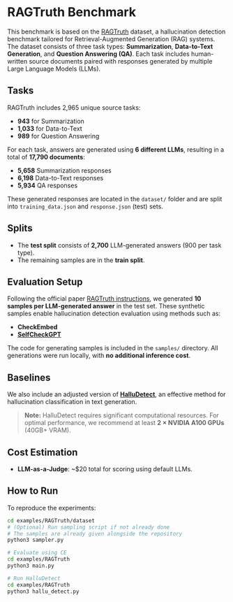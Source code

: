 # RAGTruth Benchmark

This benchmark is based on the [RAGTruth](https://github.com/ParticleMedia/RAGTruth) dataset, a hallucination detection benchmark tailored for Retrieval-Augmented Generation (RAG) systems. The dataset consists of three task types: **Summarization**, **Data-to-Text Generation**, and **Question Answering (QA)**. Each task includes human-written source documents paired with responses generated by multiple Large Language Models (LLMs).

## Tasks

RAGTruth includes 2,965 unique source tasks:

* **943** for Summarization
* **1,033** for Data-to-Text
* **989** for Question Answering

For each task, answers are generated using **6 different LLMs**, resulting in a total of **17,790 documents**:

* **5,658** Summarization responses
* **6,198** Data-to-Text responses
* **5,934** QA responses

These generated responses are located in the `dataset/` folder and are split into `training_data.json` and `response.json` (test) sets.

## Splits

* The **test split** consists of **2,700** LLM-generated answers (900 per task type).
* The remaining samples are in the **train split**.

## Evaluation Setup

Following the official paper [RAGTruth instructions](https://arxiv.org/abs/2401.00396), we generated **10 samples per LLM-generated answer** in the test set. These synthetic samples enable hallucination detection evaluation using methods such as:

* **CheckEmbed**
* [**SelfCheckGPT**](https://github.com/potsawee/selfcheckgpt)

The code for generating samples is included in the `samples/` directory. All generations were run locally, with **no additional inference cost**.

## Baselines

We also include an adjusted version of [**HalluDetect**](https://github.com/Baylor-AI/HalluDetect), an effective method for hallucination classification in text generation.

> **Note:** HalluDetect requires significant computational resources. For optimal performance, we recommend at least **2 × NVIDIA A100 GPUs** (40GB+ VRAM).

## Cost Estimation

* **LLM-as-a-Judge**: \~\$20 total for scoring using default LLMs.

## How to Run

To reproduce the experiments:

```bash
cd examples/RAGTruth/dataset
# (Optional) Run sampling script if not already done
# The samples are already given alongside the repository
python3 sampler.py

# Evaluate using CE
cd examples/RAGTruth
python3 main.py

# Run HalluDetect
cd examples/RAGTruth
python3 hallu_detect.py
```
